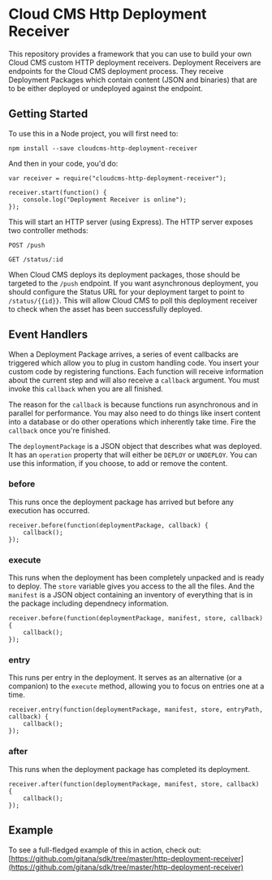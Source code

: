 # Cloud CMS Http Deployment Receiver

This repository provides a framework that you can use to build your own Cloud CMS custom HTTP deployment receivers.  Deployment Receivers are endpoints for the Cloud CMS deployment process.  They receive Deployment Packages which contain content (JSON and binaries) that are to be either deployed or undeployed against the endpoint.

## Getting Started

To use this in a Node project, you will first need to:

    npm install --save cloudcms-http-deployment-receiver
    
And then in your code, you'd do:

    var receiver = require("cloudcms-http-deployment-receiver");
    
    receiver.start(function() {
        console.log("Deployment Receiver is online");
    });

This will start an HTTP server (using Express).  The HTTP server exposes two controller methods:

    POST /push
    
    GET /status/:id 
    
When Cloud CMS deploys its deployment packages, those should be targeted to the `/push` endpoint.  If you want asynchronous deployment, you should configure the Status URL for your deployment target to point to `/status/{{id}}`.  This will allow Cloud CMS to poll this deployment receiver to check when the asset has been successfully deployed.

## Event Handlers

When a Deployment Package arrives, a series of event callbacks are triggered which allow you to plug in custom handling code.
You insert your custom code by registering functions.  Each function will receive information about the current step and will
also receive a `callback` argument.  You must invoke this `callback` when you are all finished.

The reason for the `callback` is because functions run asynchronous and in parallel for performance.  You may also need to do things
like insert content into a database or do other operations which inherently take time.  Fire the `callback` once you're finished.

The `deploymentPackage` is a JSON object that describes what was deployed.  It has an `operation` property that will either be
`DEPLOY` or `UNDEPLOY`.  You can use this information, if you choose, to add or remove the content.

### before

This runs once the deployment package has arrived but before any execution has occurred.

    receiver.before(function(deploymentPackage, callback) {
        callback();
    });
    
### execute

This runs when the deployment has been completely unpacked and is ready to deploy.  The `store` variable gives you access to the all the files.  And the `manifest` is a JSON object containing an inventory of everything that is in the package including dependnecy information.

    receiver.before(function(deploymentPackage, manifest, store, callback) {
        callback();
    });
    
### entry

This runs per entry in the deployment.  It serves as an alternative (or a companion) to the `execute` method, allowing you to focus on entries one at a time.

    receiver.entry(function(deploymentPackage, manifest, store, entryPath, callback) {    
        callback();
    });
    
### after

This runs when the deployment package has completed its deployment.

    receiver.after(function(deploymentPackage, manifest, store, callback) {
        callback();
    });
    
## Example

To see a full-fledged example of this in action, check out:
[https://github.com/gitana/sdk/tree/master/http-deployment-receiver](https://github.com/gitana/sdk/tree/master/http-deployment-receiver)
